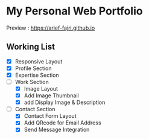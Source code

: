 # My Personal Web Portfolio

Preview : https://arief-fajri.github.io

## Working List

- [x] Responsive Layout
- [X] Profile Section
- [x] Expertise Section
- [ ] Work Section
    - [x] Image Layout
    - [x] Add Image Thumbnail
    - [x] add Display Image & Description
- [ ] Contact Section
    - [x] Contact Form Layout
    - [x] Add QRcode for Email Address
    - [x] Send Message Integration